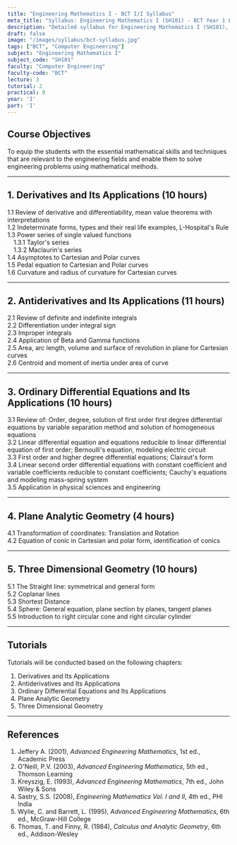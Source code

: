 ```yaml
---
title: "Engineering Mathematics I - BCT I/I Syllabus"
meta_title: "Syllabus: Engineering Mathematics I (SH101) - BCT Year 1 Part 1 | IOE Notes"
description: "Detailed syllabus for Engineering Mathematics I (SH101), a first year, first part subject in the IOE BCT program."
draft: false
image: "/images/syllabus/bct-syllabus.jpg"
tags: ["BCT", "Computer Engineering"]
subject: "Engineering Mathematics I"
subject_code: "SH101"
faculty: "Computer Engineering"
faculty-code: "BCT"
lecture: 3
tutorial: 2
practical: 0
year: 'I'
part: 'I'
---
```


## Course Objectives

To equip the students with the essential mathematical skills and techniques that are relevant to the engineering fields and enable them to solve engineering problems using mathematical methods.

---

## 1. Derivatives and Its Applications (10 hours)

1.1 Review of derivative and differentiability, mean value theorems with interpretations  
1.2 Indeterminate forms, types and their real life examples, L-Hospital's Rule  
1.3 Power series of single valued functions  
 1.3.1 Taylor's series  
 1.3.2 Maclaurin's series  
1.4 Asymptotes to Cartesian and Polar curves  
1.5 Pedal equation to Cartesian and Polar curves  
1.6 Curvature and radius of curvature for Cartesian curves  

---

## 2. Antiderivatives and Its Applications (11 hours)

2.1 Review of definite and indefinite integrals  
2.2 Differentiation under integral sign  
2.3 Improper integrals  
2.4 Application of Beta and Gamma functions  
2.5 Area, arc length, volume and surface of revolution in plane for Cartesian curves  
2.6 Centroid and moment of inertia under area of curve  

---

## 3. Ordinary Differential Equations and Its Applications (10 hours)

3.1 Review of: Order, degree, solution of first order first degree differential equations by variable separation method and solution of homogeneous equations  
3.2 Linear differential equation and equations reducible to linear differential equation of first order; Bernoulli's equation, modeling electric circuit  
3.3 First order and higher degree differential equations; Clairaut's form  
3.4 Linear second order differential equations with constant coefficient and variable coefficients reducible to constant coefficients; Cauchy's equations and modeling mass-spring system  
3.5 Application in physical sciences and engineering  

---

## 4. Plane Analytic Geometry (4 hours)

4.1 Transformation of coordinates: Translation and Rotation  
4.2 Equation of conic in Cartesian and polar form, identification of conics  

---

## 5. Three Dimensional Geometry (10 hours)

5.1 The Straight line: symmetrical and general form  
5.2 Coplanar lines  
5.3 Shortest Distance  
5.4 Sphere: General equation, plane section by planes, tangent planes  
5.5 Introduction to right circular cone and right circular cylinder  

---

## Tutorials

Tutorials will be conducted based on the following chapters:

1. Derivatives and Its Applications  
2. Antiderivatives and Its Applications  
3. Ordinary Differential Equations and Its Applications  
4. Plane Analytic Geometry  
5. Three Dimensional Geometry  

---

## References

1. Jeffery A. (2001), *Advanced Engineering Mathematics*, 1st ed., Academic Press  
2. O'Neill, P.V. (2003), *Advanced Engineering Mathematics*, 5th ed., Thomson Learning  
3. Kreyszig, E. (1993), *Advanced Engineering Mathematics*, 7th ed., John Wiley & Sons  
4. Sastry, S.S. (2008), *Engineering Mathematics Vol. I and II*, 4th ed., PHI India  
5. Wylie, C. and Barrett, L. (1995), *Advanced Engineering Mathematics*, 6th ed., McGraw-Hill College  
6. Thomas, T. and Finny, R. (1984), *Calculus and Analytic Geometry*, 6th ed., Addison-Wesley